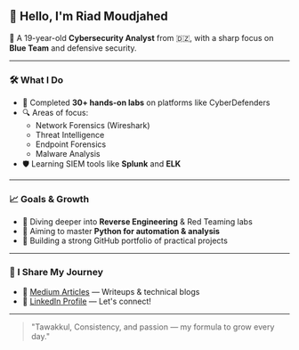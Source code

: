 ## 👋 Hello, I'm Riad Moudjahed

🎯 A 19-year-old **Cybersecurity Analyst** from 🇩🇿, with a sharp focus on **Blue Team** and defensive security.

---

### 🛠️ What I Do

- 🧪 Completed **30+ hands-on labs** on platforms like CyberDefenders  
- 🔍 Areas of focus:
  - Network Forensics (Wireshark)
  - Threat Intelligence
  - Endpoint Forensics
  - Malware Analysis  
- 🛡️ Learning SIEM tools like **Splunk** and **ELK**

---

### 📈 Goals & Growth

- 🧠 Diving deeper into **Reverse Engineering** & Red Teaming labs  
- 🐍 Aiming to master **Python for automation & analysis**  
- 🧰 Building a strong GitHub portfolio of practical projects

---

### 📝 I Share My Journey

- 📖 [Medium Articles](https://medium.com/@riadmouja47) — Writeups & technical blogs  
- 💼 [LinkedIn Profile](https://www.linkedin.com/in/riad-moudjahed/) — Let's connect!

---

> "Tawakkul, Consistency, and passion — my formula to grow every day."

